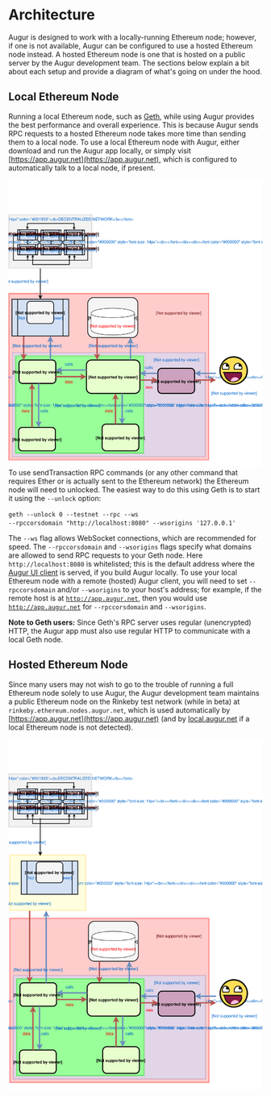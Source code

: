 Architecture
============
Augur is designed to work with a locally-running Ethereum node; however, if one is not available, Augur can be configured to use a hosted Ethereum node instead. A hosted Ethereum node is one that is hosted on a public server by the Augur development team. The sections below explain a bit about each setup and provide a diagram of what's going on under the hood.

Local Ethereum Node
----------
Running a local Ethereum node, such as [Geth](https://github.com/ethereum/go-ethereum/wiki/Building-Ethereum), while using Augur provides the best performance and overall experience. This is because Augur sends RPC requests to a hosted Ethereum node takes more time than sending them to a local node. To use a local Ethereum node with Augur, either download and run the Augur app locally, or simply visit [https://app.augur.net](https://app.augur.net), which is configured to automatically talk to a local node, if present.

<img src="images/architecture_local.svg" onerror="this.src='images/architecture_local.png'">

<aside class="notice">To use sendTransaction RPC commands (or any other command that requires Ether or is actually sent to the Ethereum network) the Ethereum node will need to unlocked. The easiest way to do this using Geth is to start it using the <code>--unlock</code> option:

<code class="block">geth --unlock 0 --testnet --rpc --ws --rpccorsdomain "http://localhost:8080" --wsorigins '127.0.0.1' </code>

The <code>--ws</code> flag allows WebSocket connections, which are recommended for speed.  The <code>--rpccorsdomain</code> and <code>--wsorigins</code> flags specify what domains are allowed to send RPC requests to your Geth node. Here <code>http://localhost:8080</code> is whitelisted; this is the default address where the <a href="https://github.com/AugurProject/augur-ui">Augur UI client</a> is served, if you build Augur locally. To use your local Ethereum node with a remote (hosted) Augur client, you will need to set <code>--rpccorsdomain</code> and/or <code>--wsorigins</code> to your host's address; for example, if the remote host is at <code>http://app.augur.net</code>, then you would use <code>http://app.augur.net</code> for <code>--rpccorsdomain</code> and <code>--wsorigins</code>.</aside>

**Note to Geth users:** Since Geth's RPC server uses regular (unencrypted) HTTP, the Augur app must also use regular HTTP to communicate with a local Geth node.

Hosted Ethereum Node
-----------
Since many users may not wish to go to the trouble of running a full Ethereum node solely to use Augur, the Augur development team maintains a public Ethereum node on the Rinkeby test network (while in beta) at `rinkeby.ethereum.nodes.augur.net`, which is used automatically by [https://app.augur.net](https://app.augur.net) (and by [local.augur.net](http://local.augur.net) if a local Ethereum node is not detected).

<img src="images/architecture_hosted.svg" onerror="this.src='images/architecture_hosted.png'">

